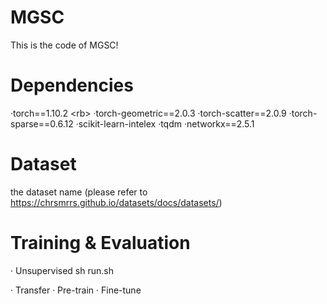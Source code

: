 # MGSC

This is the code of MGSC!

# Dependencies

·torch==1.10.2 \<rb>
·torch-geometric==2.0.3
·torch-scatter==2.0.9
·torch-sparse==0.6.12
·scikit-learn-intelex
·tqdm
·networkx==2.5.1

# Dataset 
  the dataset name (please refer to https://chrsmrrs.github.io/datasets/docs/datasets/)
  
# Training & Evaluation

· Unsupervised
  sh run.sh


· Transfer
   · Pre-train
   · Fine-tune
   
